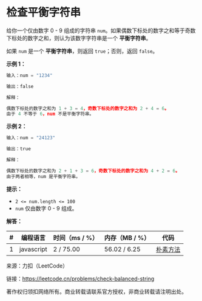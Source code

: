 # 检查平衡字符串

给你一个仅由数字 0 - 9 组成的字符串 `num`。如果偶数下标处的数字之和等于奇数下标处的数字之和，则认为该数字字符串是一个 **平衡字符串**。

如果 `num` 是一个 **平衡字符串**，则返回 `true`；否则，返回 `false`。

**示例 1：**

``` javascript
输入：num = "1234"

输出：false

解释：

偶数下标处的数字之和为 1 + 3 = 4，奇数下标处的数字之和为 2 + 4 = 6。
由于 4 不等于 6，num 不是平衡字符串。
```

**示例 2：**

``` javascript
输入：num = "24123"

输出：true

解释：

偶数下标处的数字之和为 2 + 1 + 3 = 6，奇数下标处的数字之和为 4 + 2 = 6。
由于两者相等，num 是平衡字符串。
```

**提示：**

- `2 <= num.length <= 100`
- `num` 仅由数字 0 - 9 组成。

**解答：**

**#**|**编程语言**|**时间（ms / %）**|**内存（MB / %）**|**代码**
--|--|--|--|--
1|javascript|2 / 75.00|56.02 / 6.25|[朴素方法](./javascript/ac_v1.js)

来源：力扣（LeetCode）

链接：https://leetcode.cn/problems/check-balanced-string

著作权归领扣网络所有。商业转载请联系官方授权，非商业转载请注明出处。
